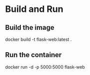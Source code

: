 # Build and Run
## Build the image
docker build -t flask-web:latest .

## Run the container
docker run -d -p 5000:5000 flask-web


